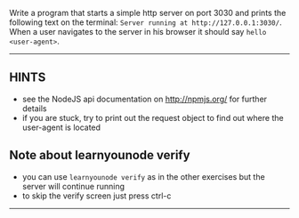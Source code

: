 Write a program that starts a simple http server on port 3030 and prints the following text on the terminal: `Server running at http://127.0.0.1:3030/`. When a user navigates to the server in his browser it should say `hello <user-agent>`.

----------------------------------------------------------------------
## HINTS

* see the NodeJS api documentation on http://npmjs.org/ for further details
* if you are stuck, try to print out the request object to find out where the user-agent is located

## Note about learnyounode verify
* you can use `learnyounode verify` as in the other exercises but the server will continue running
* to skip the verify screen just press ctrl-c

----------------------------------------------------------------------
